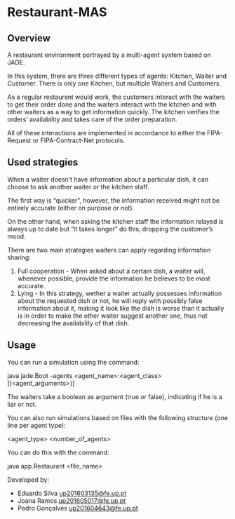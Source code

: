 # Restaurant-MAS

## Overview

A restaurant environment portrayed by a multi-agent system based on JADE.

In this system, there are three different types of agents: Kitchen, Waiter and Customer. There is only one Kitchen, but multiple Waiters and Customers.

As a regular restaurant would work, the customers interact with the waiters to get their order done and the waiters interact with the kitchen and with other waiters as a way to get information quickly. The kitchen verifies the orders’ availability and takes care of the order preparation.

All of these interactions are implemented in accordance to either the FIPA-Request or FIPA-Contract-Net protocols.

## Used strategies
When a waiter doesn’t have information about a particular dish, it can choose to ask another waiter or the kitchen staff.

The first way is “quicker”, however, the information received might not be entirely accurate (either on purpose or not).

On the other hand, when asking the kitchen staff the information relayed is always up to date but “it takes longer” do this, dropping the customer’s mood.

There are two main strategies waiters can apply regarding information sharing:

1. Full cooperation - When asked about a certain dish, a waiter will, whenever possible, provide the information he believes to be most accurate.
2. Lying - In this strategy, wether a waiter actually possesses information about the requested dish or not, he will reply with possibly false information about it, making it look like the dish is worse than it actually is in order to make the other waiter suggest another one, thus not decreasing the availability of that dish.

## Usage
You can run a simulation using the command:

java jade.Boot -agents <agent_name>:<agent_class>[(<agent_arguments>)]

The waiters take a boolean as argument (true or false), indicating if he is a liar or not.

You can also run simulations based on files with the following structure (one line per agent type):

<agent_type> <number_of_agents>

You can do this with the command:

java app.Restaurant <file_name>

Developed by:
- Eduardo Silva up201603135@fe.up.pt
- Joana Ramos up201605017@fe.up.pt
- Pedro Gonçalves up201604643@fe.up.pt
